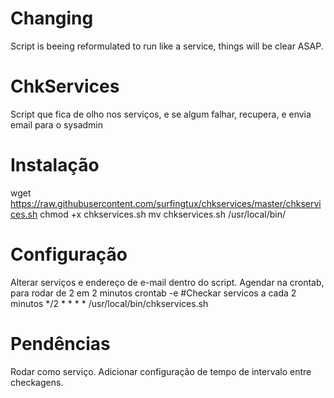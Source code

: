 Changing
=====

Script is beeing reformulated to run like a service, things will be clear ASAP.


ChkServices
=====

Script que fica de olho nos serviços, e se algum falhar, recupera, e envia email para o sysadmin

Instalação
=====

wget https://raw.githubusercontent.com/surfingtux/chkservices/master/chkservices.sh
chmod +x chkservices.sh
mv chkservices.sh /usr/local/bin/

Configuração
=====

Alterar serviços e endereço de e-mail dentro do script. Agendar na crontab, para rodar de 2 em 2 minutos
crontab -e
#Checkar servicos a cada 2 minutos
*/2 * * * * /usr/local/bin/chkservices.sh

Pendências
=====

Rodar como serviço.
Adicionar configuração de tempo de intervalo entre checkagens.

